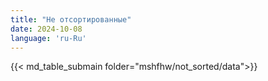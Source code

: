 ```yaml
---
title: "Не отсортированные"
date: 2024-10-08
language: 'ru-Ru'
---
```


{{< md_table_submain folder="mshfhw/not_sorted/data">}}